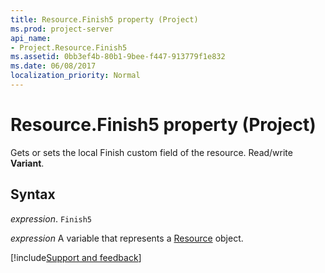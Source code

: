 ```yaml
---
title: Resource.Finish5 property (Project)
ms.prod: project-server
api_name:
- Project.Resource.Finish5
ms.assetid: 0bb3ef4b-80b1-9bee-f447-913779f1e832
ms.date: 06/08/2017
localization_priority: Normal
---
```



# Resource.Finish5 property (Project)

Gets or sets the local Finish custom field of the resource. Read/write  **Variant**.


## Syntax

_expression_. `Finish5`

_expression_ A variable that represents a [Resource](./Project.Resource.md) object.

[!include[Support and feedback](~/includes/feedback-boilerplate.md)]